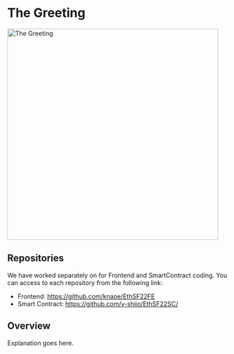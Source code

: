 # The Greeting

<img src="https://user-images.githubusercontent.com/26596367/200169437-863789a2-a925-45bf-b1ff-f00bec4f2717.png" width=480 alt="The Greeting">

## Repositories

We have worked separately on for Frontend and SmartContract coding. You can access to each repository from the following link:

* Frontend: https://github.com/knaoe/EthSF22FE
* Smart Contract: https://github.com/y-shijo/EthSF22SC/

## Overview

Explanation goes here.